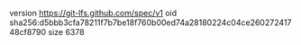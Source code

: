 version https://git-lfs.github.com/spec/v1
oid sha256:d5bbb3cfa78211f7b7be18f760b00ed74a28180224c04ce26027241748cf8790
size 6378
